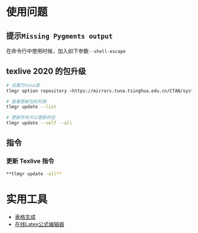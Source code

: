 # 使用问题

## 提示`Missing Pygments output`

在命令行中使用时候，加入如下参数`--shell-escape`

## texlive 2020 的包升级

```bash
# 设置为tuna源
tlmgr option repository <https://mirrors.tuna.tsinghua.edu.cn/CTAN/systems/texlive/tlnet>

# 查看更新包的列表
tlmgr update --list

# 更新所有可以更新的包
tlmgr update --self --all
```

## **指令**

### **更新 Texlive 指令**

```bash
**tlmgr update -all**
```

# 实用工具

- [表格生成](https://www.tablesgenerator.com/)
- [在线Latex公式编辑器](https://www.latexlive.com/)